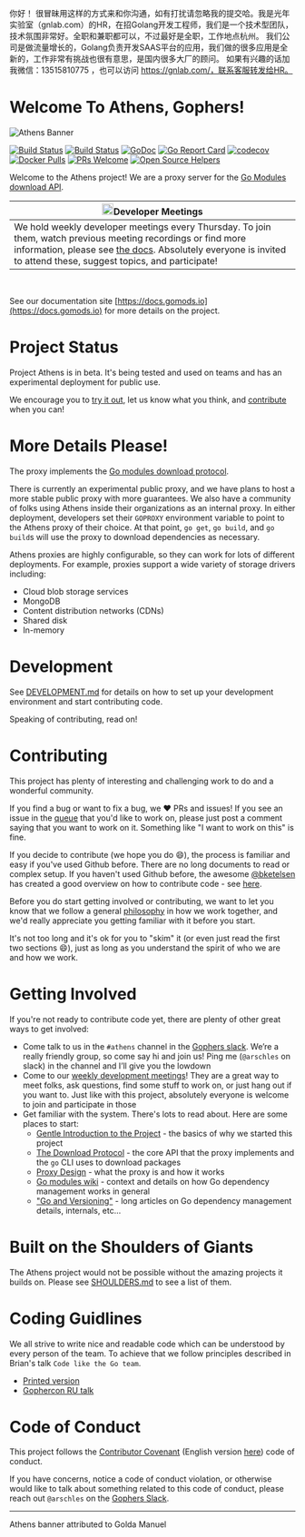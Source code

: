 你好！
很冒昧用这样的方式来和你沟通，如有打扰请忽略我的提交哈。我是光年实验室（gnlab.com）的HR，在招Golang开发工程师，我们是一个技术型团队，技术氛围非常好。全职和兼职都可以，不过最好是全职，工作地点杭州。
我们公司是做流量增长的，Golang负责开发SAAS平台的应用，我们做的很多应用是全新的，工作非常有挑战也很有意思，是国内很多大厂的顾问。
如果有兴趣的话加我微信：13515810775  ，也可以访问 https://gnlab.com/，联系客服转发给HR。
# Welcome To Athens, Gophers!

![Athens Banner](./docs/static/banner.png)

[![Build Status](https://travis-ci.org/gomods/athens.svg?branch=master)](https://travis-ci.org/gomods/athens)
[![Build Status](https://dev.azure.com/gomods/athens/_apis/build/status/gomods.athens?branchName=master)](https://dev.azure.com/gomods/athens/_build/latest?definitionId=1&branchName=master)
[![GoDoc](https://godoc.org/github.com/gomods/athens?status.svg)](https://godoc.org/github.com/gomods/athens)
[![Go Report Card](https://goreportcard.com/badge/github.com/gomods/athens)](https://goreportcard.com/report/github.com/gomods/athens)
[![codecov](https://codecov.io/gh/gomods/athens/branch/master/graph/badge.svg)](https://codecov.io/gh/gomods/athens)
[![Docker Pulls](https://img.shields.io/docker/pulls/gomods/athens.svg?maxAge=604800)](https://hub.docker.com/r/gomods/athens/)
[![PRs Welcome](https://img.shields.io/badge/PRs-welcome-brightgreen.svg)](http://makeapullrequest.com)
[![Open Source Helpers](https://www.codetriage.com/gomods/athens/badges/users.svg)](https://www.codetriage.com/gomods/athens)

Welcome to the Athens project! We are a proxy server for the [Go Modules download API](https://docs.gomods.io/intro/protocol/).

|<img src="docs/static/meeting-icon.svg" alt="Developer Meetings" width="20" height="20" />Developer Meetings|
|------------------|
|We hold weekly developer meetings every Thursday. To join them, watch previous meeting recordings or find more information, please see [the docs](https://docs.gomods.io/contributing/community/developer-meetings/). Absolutely everyone is invited to attend these, suggest topics, and participate!|
</br>

See our documentation site [https://docs.gomods.io](https://docs.gomods.io) for more details on the project.

# Project Status

Project Athens is in beta. It's being tested and used on teams and has an experimental deployment for public use.

We encourage you to [try it out](https://docs.gomods.io/install/), let us know what you think, and [contribute](#contributing) when you can!

# More Details Please!

The proxy implements the [Go modules download protocol](https://docs.gomods.io/intro/protocol/).

There is currently an experimental public proxy, and we have plans to host a more stable public proxy with more guarantees. We also have a community of folks using Athens inside their organizations as an internal proxy. In either deployment, developers set their `GOPROXY` environment variable to point to the Athens proxy of their choice. At that point, `go get`, `go build`, and `go build`s will use the proxy to download dependencies as necessary.

Athens proxies are highly configurable, so they can work for lots of different deployments. For example, proxies support a wide variety of storage drivers including:

- Cloud blob storage services
- MongoDB
- Content distribution networks (CDNs)
- Shared disk
- In-memory

# Development

See [DEVELOPMENT.md](./DEVELOPMENT.md) for details on how to set up your development environment and start contributing code.

Speaking of contributing, read on!

# Contributing

This project has plenty of interesting and challenging work to do and a wonderful community.

If you find a bug or want to fix a bug, we :heart: PRs and issues! If you see an issue
in the [queue](https://github.com/gomods/athens/issues) that you'd like to work on, please just post a comment saying that you want to work on it. Something like "I want to work on this" is fine.

If you decide to contribute (we hope you do :smile:), the process is familiar and easy if you've used Github before. There are no long documents to read or complex setup. If you haven't used Github before, the awesome [@bketelsen](https://github.com/bketelsen) has created a good overview on how to contribute code - see [here](https://www.youtube.com/watch?v=bgSDcTyysRc).

Before you do start getting involved or contributing, we want to let you know that we follow a general [philosophy](./PHILOSOPHY.md) in how we work together, and we'd really appreciate you getting familiar with it before you start.

It's not too long and it's ok for you to "skim" it (or even just read the first two sections :smile:), just as long as you understand the spirit of who we are and how we work.

# Getting Involved

If you're not ready to contribute code yet, there are plenty of other great ways to get involved:

- Come talk to us in the `#athens` channel in the [Gophers slack](http://gophers.slack.com/). We’re a really friendly group, so come say hi and join us! Ping me (`@arschles` on slack) in the channel and I’ll give you the lowdown
- Come to our [weekly development meetings](https://docs.google.com/document/d/1xpvgmR1Fq4iy1j975Tb4H_XjeXUQUOAvn0FximUzvIk/edit#)! They are a great way to meet folks, ask questions, find some stuff to work on, or just hang out if you want to. Just like with this project, absolutely everyone is welcome to join and participate in those
- Get familiar with the system. There's lots to read about. Here are some places to start:
    - [Gentle Introduction to the Project](https://medium.com/@arschles/project-athens-c80606497ce1) - the basics of why we started this project
    - [The Download Protocol](https://medium.com/@arschles/project-athens-the-download-protocol-2b346926a818) - the core API that the proxy implements and the `go` CLI uses to download packages
    - [Proxy Design](https://docs.gomods.io/design/proxy/) - what the proxy is and how it works
    - [Go modules wiki](https://github.com/golang/go/wiki/Modules) - context and details on how Go dependency management works in general
    - ["Go and Versioning"](https://research.swtch.com/vgo) - long articles on Go dependency management details, internals, etc...

# Built on the Shoulders of Giants

The Athens project would not be possible without the amazing projects it builds on. Please see
[SHOULDERS.md](./SHOULDERS.md) to see a list of them.

# Coding Guidlines

We all strive to write nice and readable code which can be understood by every person of the team. To achieve that we follow principles described in Brian's talk `Code like the Go team`.

- [Printed version](https://learn-golang.com/en/goteam/)
- [Gophercon RU talk](https://www.youtube.com/watch?v=MzTcsI6tn-0)

# Code of Conduct

This project follows the [Contributor Covenant](https://www.contributor-covenant.org/) (English version [here](./CODE_OF_CONDUCT.md)) code of conduct.

If you have concerns, notice a code of conduct violation, or otherwise would like to talk about something
related to this code of conduct, please reach out `@arschles` on the [Gophers Slack](https://gophers.slack.com/).

---
Athens banner attributed to Golda Manuel
